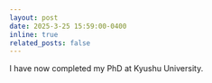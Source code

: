 ```yaml
---
layout: post
date: 2025-3-25 15:59:00-0400
inline: true
related_posts: false
---
```


I have now completed my PhD at Kyushu University.

